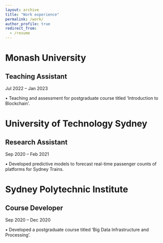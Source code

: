 ```yaml
---
layout: archive
title: "Work experience"
permalink: /work/
author_profile: true
redirect_from:
  - /resume
---
```

Monash University
=
Teaching Assistant
-

Jul 2022 – Jan 2023

• Teaching and assessment for postgraduate course titled ‘Introduction to Blockchain’.

University of Technology Sydney
=
Research Assistant
-

Sep 2020 – Feb 2021

• Developed predictive models to forecast real-time passenger counts of platforms for Sydney Trains.

Sydney Polytechnic Institute
=
Course Developer
-

Sep 2020 – Dec 2020

• Developed a postgraduate course titled ‘Big Data Infrastructure and Processing’.
